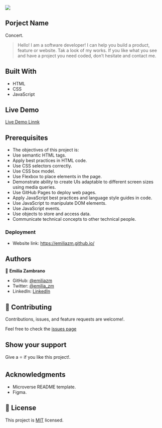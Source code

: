![](https://img.shields.io/badge/Microverse-blueviolet)

## Porject Name
Concert.

> Hello! I am a software developer! I can help you build a product, feature or website. Tak a look of my works.
If you like what you see and have a project you need coded, don’t hesitate and contact me.


## Built With
- HTML
- CSS
- JavaScript

## Live Demo
[Live Demo Linnk]()

## Prerequisites
- The objectives of this project is:
- Use semantic HTML tags.
- Apply best practices in HTML code.
- Use CSS selectors correctly.
- Use CSS box model.
- Use Flexbox to place elements in the page.
- Demonstrate ability to create UIs adaptable to different screen sizes using media queries.
- Use GitHub Pages to deploy web pages.
- Apply JavaScript best practices and language style guides in code.
- Use JavaScript to manipulate DOM elements.
- Use JavaScript events.
- Use objects to store and access data.
- Communicate technical concepts to other technical people.


### Deployment
- Website link: https://emiliazm.github.io/

## Authors
👤 **Emilia Zambrano**

- GitHub: [@emiliazm](https://github.com/emiliazm)
- Twitter: [@emilia_zm](https://twitter.com/emilia_zm)
- LinkedIn: [LinkedIn](https://www.linkedin.com/in/emilia-zambrano-montero-aa30a611b/)



## 🤝 Contributing
Contributions, issues, and feature requests are welcome!.

Feel free to check the [issues page]()

## Show your support
Give a ⭐️ if you like this project!.

## Acknowledgments
- Microverse README template.
- Figma.

## 📝 License
This project is [MIT](./MIT.md) licensed.